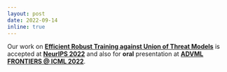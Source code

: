 ```yaml
---
layout: post
date: 2022-09-14
inline: true
---
```


Our work on __[Efficient Robust Training against Union of Threat Models](https://proceedings.neurips.cc/paper_files/paper/2022/hash/a627b9468c319c13a70b7c2fb8df65a3-Abstract-Conference.html)__ is accepted at **[NeurIPS 2022](https://nips.cc/Conferences/2022)** and also for __<span class="emph">oral</span>__ presentation at **[ADVML FRONTIERS @ ICML 2022](https://advml-frontier.github.io/past/icml2022/index.html)**.
